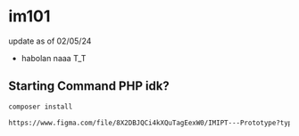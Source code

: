# im101
update as of 02/05/24
- habolan naaa T_T

## Starting Command PHP idk?
```bash
composer install
```

```bash
https://www.figma.com/file/8X2DBJQCi4kXQuTagEexW0/IMIPT---Prototype?type=design&node-id=526%3A435&mode=design&t=447BvfqFvtIB9Sm1-1
```

<?php 
$mysql_hostname = "localhost";
$mysql_username = "root";
$mysql_password = "";
$mysql_database = "im101-pastry";

$conn = mysqli_connect($mysql_hostname, $mysql_username, $mysql_password, $mysql_database);


?>
